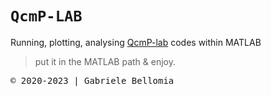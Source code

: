 # `QcmP-LAB`
Running, plotting, analysing [QcmP-lab](https://github.com/QcmPlab) codes within MATLAB

> put it in the MATLAB path & enjoy.

<kbd> © 2020-2023 | Gabriele Bellomia 
